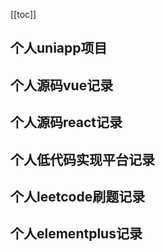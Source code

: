 [[toc]]

## 个人uniapp项目

## 个人源码vue记录

## 个人源码react记录

## 个人低代码实现平台记录


## 个人leetcode刷题记录


## 个人elementplus记录
